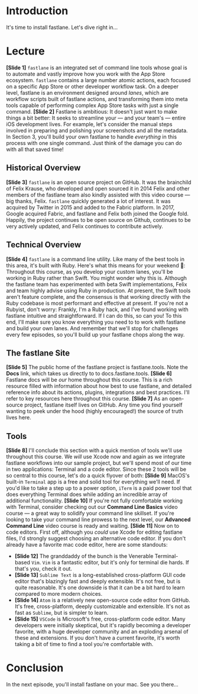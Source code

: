 # Introduction
It's time to install fastlane. Let's dive right in…
# Lecture
**[Slide 1]**
`fastlane` is an integrated set of command line tools whose goal is to automate and vastly improve how you work with the App Store ecosystem. `fastlane` contains a large number atomic actions, each focused on a specific App Store or other developer workflow task. On a deeper level, fastlane is an environment designed around *lanes*, which are workflow scripts built of fastlane actions, and transforming them into meta tools capable of performing complex App Store tasks with just a single command.
**[Slide 2]**
Fastlane is ambitious: It doesn't just want to make things a bit better: It seeks to streamline your — and your team's — entire iOS development lives.
For example, let's consider the manual steps involved in preparing and polishing your screenshots and all the metadata. In Section 3, you'll build your own fastlane to handle *everything* in this process with one single command. Just think of the damage you can do with all that saved time!
## Historical Overview
**[Slide 3]** 
`fastlane` is an open source project on GitHub. It was the brainchild of Felix Krause, who developed and open sourced it in 2014 Felix and other members of the fastlane team also kindly assisted with this video course — big thanks, Felix. 
`fastlane` quickly generated a lot of interest. It was acquired by Twitter in 2015 and added to the Fabric platform. In 2017, Google acquired Fabric, and fastlane and Felix both joined the Google fold. Happily, the project continues to be open source on Github, continues to be very actively updated, and Felix continues to contribute actively. 
## Technical Overview
**[Slide 4]**
`fastlane` is a command line utility. Like many of the best tools in this area, it's built with Ruby. 
Here's what this means for your weekend 🙂: Throughout this course, as you develop your custom lanes, you'll be working in Ruby rather than Swift. You might wonder why this is. 
Although the fastlane team has experimented with beta Swift implementations, Felix and team highly advise using Ruby in production. At present, the Swift tools aren't feature complete, and the consensus is that working directly with the Ruby codebase is most performant and effective at present.
If you're not a Rubyist, don't worry: Frankly, I'm a Ruby hack, and I've found working with fastlane intuitive and straightforward. If I can do this, so can you!
To this end, I'll make sure you know everything you need to to work with fastlane and build your own lanes. And remember that we'll stop for challenges every few episodes, so you'll build up your fastlane chops along the way.
## The fastlane Site
**[Slide 5]**
The public home of the fastlane project is fastlane.tools. Note the **Docs** link, which takes us directly to to docs.fastlane.tools.
**[Slide 6]**
Fastlane docs will be *our* home throughout this course. This is a rich resource filled with information  about how best to use fastlane, and detailed reference info about its actions, plugins, integrations and best practices. I'll refer to key resources here throughout this course.
**[Slide 7]** 
As an open-source project, fastlane itself lives on GitHub. Any time you find yourself wanting to peek under the hood (highly encouraged!) the source of truth lives here. 
## Tools
**[Slide 8]** 
I'll conclude this section with a quick mention of tools we'll use throughout this course. We *will* use Xcode now and again as we integrate fastlane workflows into our sample project, but we'll spend most of our time in two applications: Terminal and a code editor. Since these 2 tools will be so central to this course, let's do a quick flyover of both:
**[Slide 9]** 
MacOS's built-in `Terminal` app is a free and solid tool for everything we'll need. If you'd like to take a step up to a power option, `iTerm` is a paid power tool that does everything Terminal does while adding an incredible array of additional functionality. 
**[Slide 10]**
If you're not fully comfortable working with Terminal, consider checking out our **Command Line Basics** video course — a great way to solidify your command line skillset. If you're looking to take your command line prowess to the next level, our **Advanced Command Line** video course is ready and waiting.
**[Slide 11]** 
Now on to code editors. First off, although you *could* use Xcode for editing fastlane files, I'd strongly suggest choosing an alternative code editor.
If you don't already have a favorite mac code editor, here are some standouts:
- **[Slide 12]**  The granddaddy of the bunch is the Venerable Terminal-based `Vim`. `Vim` is a fantastic editor, but it's only for terminal die hards. If that's you, check it out.
- **[Slide 13]**  `Sublime Text` is a long-established cross-platform GUI code editor that's blazingly fast and deeply extensible. It's not free, but is quite reasonable. It's one downside is that it can be a bit hard to learn compared to more modern choices.
- **[Slide 14]**  `Atom` is a relatively new open-source code editor from GitHub. It's free,  cross-platform, deeply customizable and extensible. It's not as fast as `Sublime`, but is simpler to learn.
- **[Slide 15]**  `VSCode`  is Microsoft's free,  cross-platform code editor. Many developers were initially skeptical, but it's rapidly becoming a developer favorite, with a huge developer community and an exploding arsenal of these and extensions. 
If you don't have a current favorite, it's worth taking a bit of time to find a tool you're comfortable with. 
# Conclusion
In the next episode, you'll install fastlane on your mac. See you there…